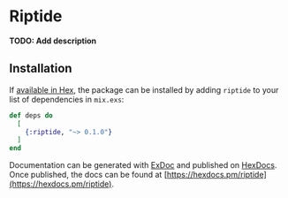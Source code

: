 # Riptide

**TODO: Add description**

## Installation

If [available in Hex](https://hex.pm/docs/publish), the package can be installed
by adding `riptide` to your list of dependencies in `mix.exs`:

```elixir
def deps do
  [
    {:riptide, "~> 0.1.0"}
  ]
end
```

Documentation can be generated with [ExDoc](https://github.com/elixir-lang/ex_doc)
and published on [HexDocs](https://hexdocs.pm). Once published, the docs can
be found at [https://hexdocs.pm/riptide](https://hexdocs.pm/riptide).

